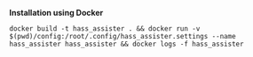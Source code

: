 **Installation using Docker**

`docker build -t hass_assister . && docker run -v $(pwd)/config:/root/.config/hass_assister.settings --name hass_assister hass_assister && docker logs -f hass_assister`
